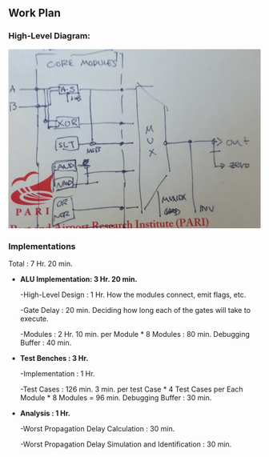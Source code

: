 ## Work Plan

### High-Level Diagram:

![Diagram](images/diagram.jpg)

### Implementations

Total : 7 Hr. 20 min.

* **ALU Implementation: 3 Hr. 20 min.**
	
  -High-Level Design : 1 Hr.
   How the modules connect, emit flags, etc.
  
  -Gate Delay : 20 min.
   Deciding how long each of the gates will take to execute.
	
  -Modules : 2 Hr.
   10 min. per Module * 8 Modules :  80 min.
   Debugging Buffer : 40 min.

* **Test Benches : 3 Hr.**
  
  -Implementation : 1 Hr.
   
  -Test Cases : 126 min.
   3 min. per test Case * 4 Test Cases per Each Module * 8 Modules = 96 min.
   Debugging Buffer : 30 min.

* **Analysis : 1 Hr.**
  
  -Worst Propagation Delay Calculation : 30 min.
		
  -Worst Propagation Delay Simulation and Identification : 30 min.
